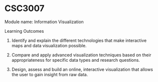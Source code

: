 # CSC3007

Module name: Information Visualization

Learning Outcomes

1. Identify and explain the different technologies that make interactive maps and data visualization possible.

2. Compare and apply advanced visualization techniques based on their appropriateness for specific data types and research questions.

3. Design, assess and build an online, interactive visualization that allows the user to gain insight from raw data.
